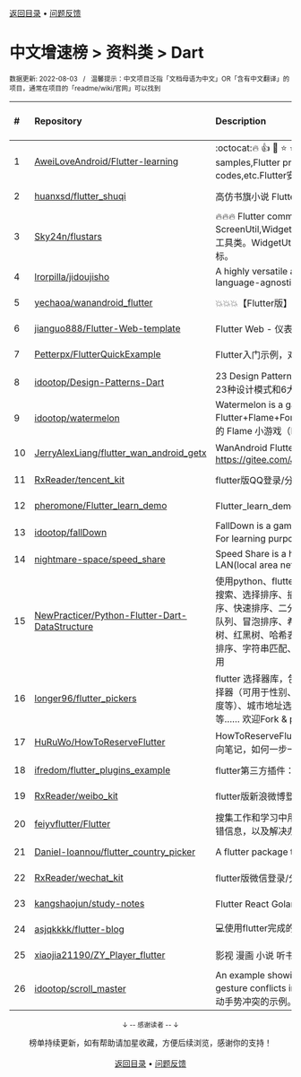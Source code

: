 <a href="https://github.com/GrowingGit/GitHub-Chinese-Top-Charts#github中文排行榜">返回目录</a> • <a href="/content/docs/feedback.md">问题反馈</a>

# 中文增速榜 > 资料类 > Dart
<sub>数据更新: 2022-08-03&nbsp;&nbsp;&nbsp;/&nbsp;&nbsp;&nbsp;温馨提示：中文项目泛指「文档母语为中文」OR「含有中文翻译」的项目，通常在项目的「readme/wiki/官网」可以找到</sub>

|#|Repository|Description|Stars|Average daily growth|Updated|
|:-|:-|:-|:-|:-|:-|
|1|[AweiLoveAndroid/Flutter-learning](https://github.com/AweiLoveAndroid/Flutter-learning)|:octocat::fire: :+1:  :star2:  :star: :star::star: Flutter all you want.Flutter install,flutter samples,Flutter projects,Flutter plugin,Flutter problems,Dart codes,etc.Flutter安装和配置，Flutter开发遇到的难题，Flut ...|5084|3|2022-02-12|
|2|[huanxsd/flutter_shuqi](https://github.com/huanxsd/flutter_shuqi)|高仿书旗小说 Flutter版，支持iOS、Android|2407|2|2022-05-23|
|3|[Sky24n/flustars](https://github.com/Sky24n/flustars)|🔥🔥🔥  Flutter common utils library. SpUtil, ScreenUtil,WidgetUtil.  也许是目前最好用的SharedPreferences工具类。WidgetUtil 获取图片尺寸宽高, View尺寸&在屏幕上的坐标。|1736|1|2022-06-01|
|4|[lrorpilla/jidoujisho](https://github.com/lrorpilla/jidoujisho)|A highly versatile and modular framework enabling language-agnostic immersion learning on mobile.|301|1|2022-05-24|
|5|[yechaoa/wanandroid_flutter](https://github.com/yechaoa/wanandroid_flutter)|:collision::collision::collision:【Flutter版】玩安卓，非常适合学习，代码不多、注释多。|620|1|2022-03-29|
|6|[jianguo888/Flutter-Web-template](https://github.com/jianguo888/Flutter-Web-template)|Flutter Web - 仪表板网站模板教你如何构建响应式仪表板网站。|9|0|2022-02-09|
|7|[Petterpx/FlutterQuickExample](https://github.com/Petterpx/FlutterQuickExample)|Flutter入门示例，对照着Flutter实战书籍写的一个demo。|3|0|2022-06-27|
|8|[idootop/Design-Patterns-Dart](https://github.com/idootop/Design-Patterns-Dart)|23 Design Patterns in dart and 6 Design Principles. Dart中的23种设计模式和6大设计原则|7|0|2022-03-27|
|9|[idootop/watermelon](https://github.com/idootop/watermelon)|Watermelon is a game developed using Flutter+Flame+Forge2D. For learning purposes only. 一个开源的 Flame 小游戏（Flutter版合成大西瓜）|73|0|2022-04-04|
|10|[JerryAlexLiang/flutter_wan_android_getx](https://github.com/JerryAlexLiang/flutter_wan_android_getx)|WanAndroid Flutter版 基于GetX ，欢迎互相交流学习， Gitee：https://gitee.com/JerryAlexLiang/flutter_wan_android_getx.git|7|0|2022-02-23|
|11|[RxReader/tencent_kit](https://github.com/RxReader/tencent_kit)|flutter版QQ登录/分享|188|0|2022-07-29|
|12|[pheromone/Flutter_learn_demo](https://github.com/pheromone/Flutter_learn_demo)|Flutter_learn_demo  Flutter学习历程|114|0|2022-08-01|
|13|[idootop/fallDown](https://github.com/idootop/fallDown)|FallDown is a game developed using Flutter+Flame+Box2D. For learning purposes only.  一个开源的 Flame 小游戏。|9|0|2022-04-04|
|14|[nightmare-space/speed_share](https://github.com/nightmare-space/speed_share)|Speed Share is a highly available file sharing terminal on LAN(local area network) developed by flutter framework.|236|0|2022-07-26|
|15|[NewPracticer/Python-Flutter-Dart-DataStructure](https://github.com/NewPracticer/Python-Flutter-Dart-DataStructure)|使用python、flutter的dart语言重写数据结构与算法。包括线性搜索、选择排序、插入排序、栈，队列，链表、递归、归并排序、快速排序、二分搜索、二分搜索树、集合 和 映射、堆、优先队列、冒泡排序、希尔排序、线段树、Trie字典树、并查集、AVL树、红黑树、哈希表、计数排序、LSD基数排序、MSD排序，桶排序、字符串匹配、图的邻接矩阵、邻接表，深度优先遍历及应用|73|0|2022-03-30|
|16|[longer96/flutter_pickers](https://github.com/longer96/flutter_pickers)|flutter 选择器库，包括日期及时间选择器（可设置范围）、单项选择器（可用于性别、民族、学历、星座、年龄、身高、体重、温度等）、城市地址选择器（分省级、地级及县级）、多项选择器等…… 欢迎Fork & pr贡献您的代码，大家共同学习|211|0|2022-06-05|
|17|[HuRuWo/HowToReserveFlutter](https://github.com/HuRuWo/HowToReserveFlutter)|HowToReserveFlutter is some  reverse flutter note 。flutter逆向笔记，如何一步一步分析 flutter apk。|22|0|2022-04-02|
|18|[ifredom/flutter_plugins_example](https://github.com/ifredom/flutter_plugins_example)|flutter第三方插件：地图，图表，蓝牙，等使用示例集合|7|0|2022-06-03|
|19|[RxReader/weibo_kit](https://github.com/RxReader/weibo_kit)|flutter版新浪微博登录/分享|92|0|2022-07-29|
|20|[feiyvflutter/Flutter](https://github.com/feiyvflutter/Flutter)|搜集工作和学习中用到的Flutter相关的技术，包含代码，遇到报错信息，以及解决办法。|7|0|2022-07-28|
|21|[Daniel-Ioannou/flutter_country_picker](https://github.com/Daniel-Ioannou/flutter_country_picker)|A flutter package to select a country from a list of countries.|46|0|2022-05-14|
|22|[RxReader/wechat_kit](https://github.com/RxReader/wechat_kit)|flutter版微信登录/分享/支付 SDK|554|0|2022-07-29|
|23|[kangshaojun/study-notes](https://github.com/kangshaojun/study-notes)|Flutter React Golang WebRTC等技术学习笔记|12|0|2022-05-01|
|24|[asjqkkkk/flutter-blog](https://github.com/asjqkkkk/flutter-blog)|💻使用flutter完成的个人web博客.|49|0|2022-02-04|
|25|[xiaojia21190/ZY_Player_flutter](https://github.com/xiaojia21190/ZY_Player_flutter)|影视 漫画 小说 听书 |25|0|2022-08-02|
|26|[idootop/scroll_master](https://github.com/idootop/scroll_master)|An example showing how to handle common scrolling gesture conflicts in Flutter. 一个展示如何处理Flutter中的常见滑动手势冲突的示例。|7|0|2022-03-27|

<div align="center">
    <p><sub>↓ -- 感谢读者 -- ↓</sub></p>
    榜单持续更新，如有帮助请加星收藏，方便后续浏览，感谢你的支持！
</div>

<br/>

<div align="center"><a href="https://github.com/GrowingGit/GitHub-Chinese-Top-Charts#github中文排行榜">返回目录</a> • <a href="/content/docs/feedback.md">问题反馈</a></div>
